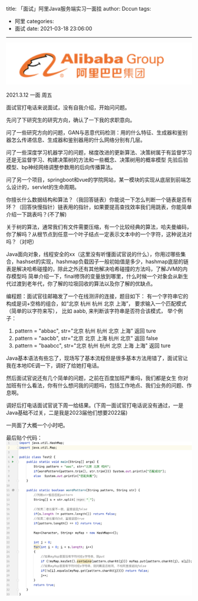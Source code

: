 title: 「面试」阿里Java服务端实习一面挂
author: Dccun
tags:
  - 阿里
categories:
  - 面试
date: 2021-03-18 23:06:00
---

![upload successful](/images/pasted-182.png)

<!--more-->

2021.3.12 一面  周五

面试官打电话来说面试，没有自我介绍，开始问问题。

先问了下研究生的研究方向，确认了一下我的求职意向。

问了一些研究方向的问题，GAN与恶意代码检测：用的什么特征、生成器和鉴别器怎么传递信息、生成器和鉴别器用的什么网络分别有几层。

问了一些深度学习机器学习的问题，梯度改进的更新算法、决策树属于有监督学习还是无监督学习、构建决策树的方法和一些概念、决策树用的概率模型  先验后验模型、bp神经网络调整参数用的后向传播算法。

问了另一个项目，springboot和vue的学院网站，某一模块的实现从底层到前端怎么设计的，servlet的生命周期。

你擅长什么数据结构和算法？（我回答链表）你能说一下怎么判断一个链表是否有环？（回答快慢指针）链表用的指针，如果要提高查找效率我们用跳表，你能简单介绍一下跳表吗？(不了解)

关于树的算法，通常我们有文件需要压缩，有一个比较经典的算法，哈夫曼编码，你了解吗？从根节点到任意一个叶子结点一定表示文本中的一个字符，这种说法对吗？（对吧）

Java面向对象，线程安全的xx（这里没有听懂面试官说的什么），你用过哪些集合，hashset的实现，hashmap负载因子一般初始值是多少，hashmap底层的链表是解决哈希碰撞的，除此之外还有其他解决哈希碰撞的方法吗，了解JVM的内存模型吗 简单介绍一下，final修饰的变量放到哪里，什么时候一个对象会从新生代过渡到老年代，你了解的垃圾回收的算法以及你了解的优缺点。


编程题：面试官往邮箱发了一个在线测评的连接，题目如下：
有一个字符串它的构成是词+空格的组合，如“北京 杭州 杭州 北京 上海”， 要求输入一个匹配模式（简单的以字符来写）， 比如 aabb, 来判断该字符串是否符合该模式， 举个例子：
1. pattern = "abbac", str="北京 杭州 杭州 北京 上海" 返回 ture
2. pattern = "aacbb", str="北京 北京 上海 杭州 北京" 返回 false
3. pattern = "baabcc", str="北京 杭州 杭州 北京 上海 上海" 返回 ture

Java基本语法有些忘了，现场写了基本流程但是很多基本方法用错了，面试官让我在本地IDE调一下，调好了给她打电话。

然后面试官说还有几个简单的问题，之前在百度加班严重吗，我们都是女生  你对加班有什么看法，你有什么想问我的问题吗，包括工作地点、我们业务的问题、作息啊。

调好后打电话面试官说下周一给结果。(下周一面试官打电话说没有通过，一是Java基础不过关，二是我是2023届他们想要2022届)

一共面了大概一个小时吧。

最后贴个代码：
![upload successful](/images/pasted-181.png)
